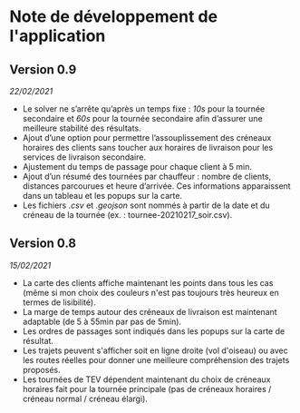 # Note de développement de l'application

## Version 0.9
_22/02/2021_

- Le solver ne s’arrête qu’après un temps fixe : _10s_ pour la tournée secondaire et _60s_ pour la tournée secondaire afin d’assurer une meilleure stabilité des résultats.
- Ajout d’une option pour permettre l’assouplissement des créneaux horaires des clients sans toucher aux horaires de livraison pour les services de livraison secondaire.
- Ajustement du temps de passage pour chaque client à 5 min. 
- Ajout d’un résumé des tournées par chauffeur : nombre de clients, distances parcourues et heure d’arrivée. Ces informations apparaissent dans un tableau et les popups sur la carte.
- Les fichiers _.csv_ et _.geojson_ sont nommés à partir de la date et du créneau de la tournée (ex. : tournee-20210217_soir.csv).



## Version 0.8
_15/02/2021_

- La carte des clients affiche maintenant les points dans tous les cas (même si mon choix des couleurs n'est pas toujours très heureux en termes de lisibilité).
- La marge de temps autour des créneaux de livraison est maintenant adaptable (de 5 à 55min par pas de 5min).
- Les ordres de passages sont indiqués dans les popups sur la carte de résultat.
- Les trajets peuvent s'afficher soit en ligne droite (vol d'oiseau) ou avec les routes réelles pour donner une meilleure compréhension des trajets proposés.
- Les tournées de TEV dépendent maintenant du choix de créneaux horaires fait pour la tournée principale (pas de créneaux  horaires / créneau normal / créneau élargi).

